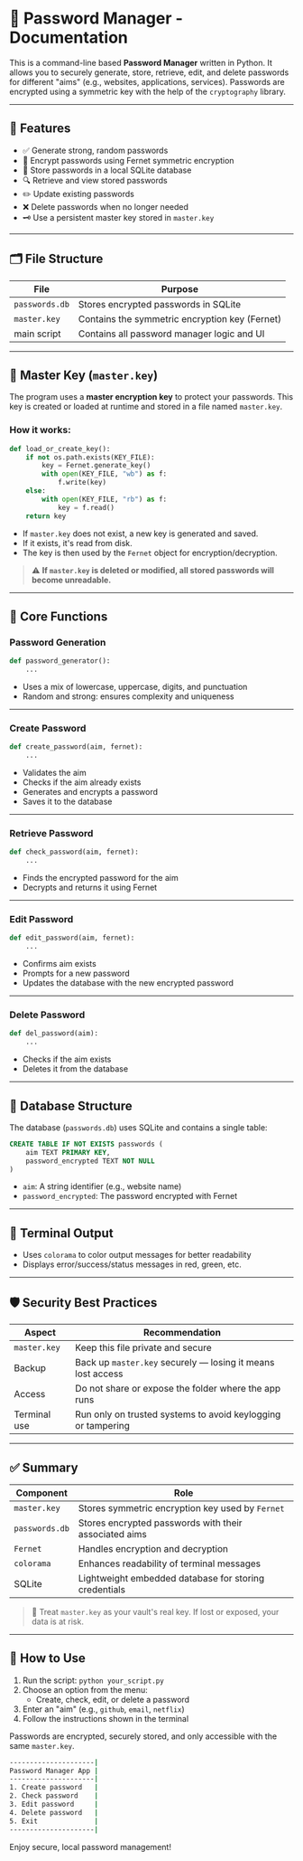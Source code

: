 # 🔐 Password Manager - Documentation

This is a command-line based **Password Manager** written in Python. It allows you to securely generate, store, retrieve, edit, and delete passwords for different "aims" (e.g., websites, applications, services). Passwords are encrypted using a symmetric key with the help of the `cryptography` library.

---

## 🧠 Features

- ✅ Generate strong, random passwords
- 🔐 Encrypt passwords using Fernet symmetric encryption
- 🧾 Store passwords in a local SQLite database
- 🔍 Retrieve and view stored passwords
- ✏️ Update existing passwords
- ❌ Delete passwords when no longer needed
- 🗝️ Use a persistent master key stored in `master.key`

---

## 🗂️ File Structure

| File         | Purpose                                                |
|--------------|--------------------------------------------------------|
| `passwords.db` | Stores encrypted passwords in SQLite                 |
| `master.key`   | Contains the symmetric encryption key (Fernet)       |
| main script    | Contains all password manager logic and UI           |

---

## 🔐 Master Key (`master.key`)

The program uses a **master encryption key** to protect your passwords. This key is created or loaded at runtime and stored in a file named `master.key`.

### How it works:

```python
def load_or_create_key():
    if not os.path.exists(KEY_FILE):
        key = Fernet.generate_key()
        with open(KEY_FILE, "wb") as f:
            f.write(key)
    else:
        with open(KEY_FILE, "rb") as f:
            key = f.read()
    return key
```

- If `master.key` does not exist, a new key is generated and saved.
- If it exists, it's read from disk.
- The key is then used by the `Fernet` object for encryption/decryption.

> ⚠️ **If `master.key` is deleted or modified, all stored passwords will become unreadable.**

---

## 🔧 Core Functions

### Password Generation

```python
def password_generator():
    ...
```

- Uses a mix of lowercase, uppercase, digits, and punctuation
- Random and strong: ensures complexity and uniqueness

---

### Create Password

```python
def create_password(aim, fernet):
    ...
```

- Validates the aim
- Checks if the aim already exists
- Generates and encrypts a password
- Saves it to the database

---

### Retrieve Password

```python
def check_password(aim, fernet):
    ...
```

- Finds the encrypted password for the aim
- Decrypts and returns it using Fernet

---

### Edit Password

```python
def edit_password(aim, fernet):
    ...
```

- Confirms aim exists
- Prompts for a new password
- Updates the database with the new encrypted password

---

### Delete Password

```python
def del_password(aim):
    ...
```

- Checks if the aim exists
- Deletes it from the database

---

## 🧾 Database Structure

The database (`passwords.db`) uses SQLite and contains a single table:

```sql
CREATE TABLE IF NOT EXISTS passwords (
    aim TEXT PRIMARY KEY,
    password_encrypted TEXT NOT NULL
)
```

- `aim`: A string identifier (e.g., website name)
- `password_encrypted`: The password encrypted with Fernet

---

## 🎨 Terminal Output

- Uses `colorama` to color output messages for better readability
- Displays error/success/status messages in red, green, etc.

---

## 🛡️ Security Best Practices

| Aspect         | Recommendation                                                  |
|----------------|-----------------------------------------------------------------|
| `master.key`   | Keep this file private and secure                               |
| Backup         | Back up `master.key` securely — losing it means lost access     |
| Access         | Do not share or expose the folder where the app runs            |
| Terminal use   | Run only on trusted systems to avoid keylogging or tampering    |

---

## ✅ Summary

| Component        | Role                                                   |
|------------------|--------------------------------------------------------|
| `master.key`     | Stores symmetric encryption key used by `Fernet`       |
| `passwords.db`   | Stores encrypted passwords with their associated aims  |
| `Fernet`         | Handles encryption and decryption                      |
| `colorama`       | Enhances readability of terminal messages              |
| SQLite           | Lightweight embedded database for storing credentials  |

> 🧠 Treat `master.key` as your vault's real key. If lost or exposed, your data is at risk.

---

## 🚀 How to Use

1. Run the script: `python your_script.py`
2. Choose an option from the menu:
   - Create, check, edit, or delete a password
3. Enter an "aim" (e.g., `github`, `email`, `netflix`)
4. Follow the instructions shown in the terminal

Passwords are encrypted, securely stored, and only accessible with the same `master.key`.

```bash
---------------------|
Password Manager App |
---------------------|
1. Create password   |
2. Check password    |
3. Edit password     |
4. Delete password   |
5. Exit              |
---------------------|
```

Enjoy secure, local password management!

